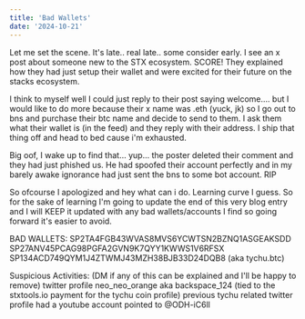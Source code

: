 ```yaml
---
title: 'Bad Wallets'
date: '2024-10-21'
---
```


Let me set the scene. It's late.. real late.. some consider early. I see an x post about someone new to the STX ecosystem. SCORE! They explained how they had just setup their wallet and were excited for their future on the stacks ecosystem. 

I think to myself well I could just reply to their post saying welcome.... but I would like to do more because their x name was .eth (yuck, jk) so I go out to bns and purchase their btc name and decide to send to them. I ask them what their wallet is (in the feed) and they reply with their address. I ship that thing off and head to bed cause i'm exhausted.

Big oof, I wake up to find that... yup... the poster deleted their comment and they had just phished us. He had spoofed their account perfectly and in my barely awake ignorance had just sent the bns to some bot account. RIP

So ofcourse I apologized and hey what can i do. Learning curve I guess. So for the sake of learning I'm going to update the end of this very blog entry and I will KEEP it updated with any bad wallets/accounts I find so going forward it's easier to avoid.

BAD WALLETS:
SP2TA4FGB43WVAS8MVS6YCWTSN2BZNQ1ASGEAKSDD
SP27ANV45PCAG98PGFA2GVN9K7QYY1KWWS1V6RFSX
SP134ACD749QYM1J4ZTWMJ43MZH38BJB33D24DQB8 (aka tychu.btc)

Suspicious Activities: (DM if any of this can be explained and I'll be happy to remove)
twitter profile neo_neo_orange aka backspace_124 (tied to the stxtools.io payment for the tychu coin profile)
previous tychu related twitter profile had a youtube account pointed to @ODH-iC6ll
